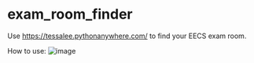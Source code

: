 # exam_room_finder

Use https://tessalee.pythonanywhere.com/ to find your EECS exam room. 

How to use: 
![image](https://github.com/user-attachments/assets/8880aa78-d002-4378-a6de-7df71f433b54)
